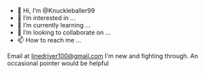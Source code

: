 - 👋 Hi, I’m @Knuckleballer99
- 👀 I’m interested in ...
- 🌱 I’m currently learning ...
- 💞️ I’m looking to collaborate on ...
- 📫 How to reach me ...

<!---
Knuckleballer99/Knuckleballer99 is a ✨ special ✨ repository because its `README.md` (this file) appears on your GitHub profile.
You can click the Preview link to take a look at your changes.
--->
Email at linedriver100@gmail.com 
I'm new and fighting through. An occasional pointer would be helpful
